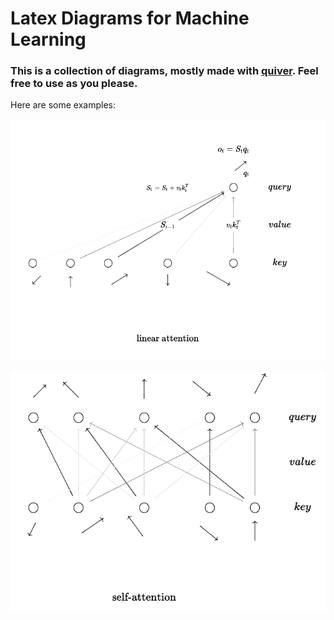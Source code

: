 # Latex Diagrams for Machine Learning

### This is a collection of diagrams, mostly made with [quiver](https://github.com/varkor/quiver). Feel free to use as you please. 

Here are some examples:

![Linear Attention](examples/linear_attention.png)

![Self Attention](examples/self_attention.png)
